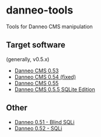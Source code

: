 # danneo-tools
Tools for Danneo CMS manipulation

## Target software
(generally, v0.5.x)

* [Danneo CMS 0.53](https://archive.org/details/danneo-053)  
* [Danneo CMS 0.54 (fixed)](https://archive.org/details/cms.danneo.0.5.4_fixed)  
* [Danneo CMS 0.55](https://archive.org/details/danneo-0.5.5)  
* [Danneo CMS 0.5.5 SQLite Edition](https://archive.org/details/danneo-055-sqlite)  

## Other

* [Danneo 0.51 - Blind SQLi](https://www.exploit-db.com/exploits/5239)  
* [Danneo 0.52 - SQLi](https://packetstormsecurity.com/0908-exploits/danneo052-sql.txt)
